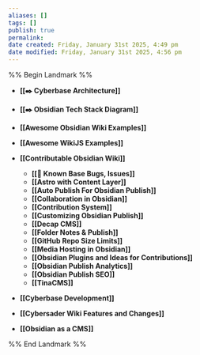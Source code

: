 ```yaml
---
aliases: []
tags: []
publish: true
permalink:
date created: Friday, January 31st 2025, 4:49 pm
date modified: Friday, January 31st 2025, 4:56 pm
---
```


%% Begin Landmark %%
- **[[✒️ Cyberbase Architecture]]**

- **[[✒️ Obsidian Tech Stack Diagram]]**

- **[[Awesome Obsidian Wiki Examples]]**
- **[[Awesome WikiJS Examples]]**
- **[[Contributable Obsidian Wiki]]**
	- **[[🐛 Known Base Bugs, Issues]]**
	- **[[Astro with Content Layer]]**
	- **[[Auto Publish For Obsidian Publish]]**
	- **[[Collaboration in Obsidian]]**
	- **[[Contribution System]]**
	- **[[Customizing Obsidian Publish]]**
	- **[[Decap CMS]]**
	- **[[Folder Notes & Publish]]**
	- **[[GitHub Repo Size Limits]]**
	- **[[Media Hosting in Obsidian]]**
	- **[[Obsidian Plugins and Ideas for Contributions]]**
	- **[[Obsidian Publish Analytics]]**
	- **[[Obsidian Publish SEO]]**
	- **[[TinaCMS]]**
- **[[Cyberbase Development]]**
- **[[Cybersader Wiki Features and Changes]]**
- **[[Obsidian as a CMS]]**

%% End Landmark %%
